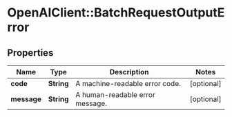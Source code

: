 # OpenAIClient::BatchRequestOutputError

## Properties
Name | Type | Description | Notes
------------ | ------------- | ------------- | -------------
**code** | **String** | A machine-readable error code. | [optional] 
**message** | **String** | A human-readable error message. | [optional] 


